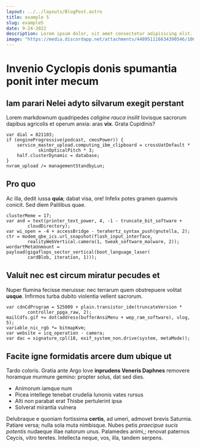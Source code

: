 ```yaml
---
layout: ../../layouts/BlogPost.astro
title: example 5
slug: example5
date: 9-24-2022
description: Lorem ipsum dolor, sit amet consectetur adipisicing elit. Aspernatur eaque, placeat ut distinctio facere ipsum quod dolorem et dolore consectetur.
image: "https://media.discordapp.net/attachments/448951116634390546/1002738021625499689/IMG_7193.jpg?width=507&height=676"
---
```


# Invenio Cyclopis donis spumantia ponit inter mecum

## Iam parari Nelei adyto silvarum exegit perstant

Lorem markdownum quadripedes _caligine rauca insilit_ Iovisque sacrorum dapibus
agricolis et operum anxia: aras **vix**. Grata Cupidinis?

    var dial = 821103;
    if (engineProgressive(podcast, cmosPower)) {
        service_master_upload.computing_ibm_clipboard = crossUatDefault *
                skinOpticalPitch * 3;
        half.clusterDynamic = database;
    }
    nvram_upload /= managementStandbyLun;

## Pro quo

Ac illa, dedit iussa **quia**; dabat visa, ore! Infelix potes gramen quamvis
conicit. Sed diem Palilibus quae.

    clusterMeme = 17;
    var and = text(printer_text_power, 4, -1 - truncate_bit_software +
            cloudDirectory);
    var wi_open = -4 + accessBridge - terahertz_syntax_push(gnutella, 2);
    ctr = modem_qbe_ics.url_snapshot(flash_input_interface,
            realityWebVertical.camera(1, tweak_software_malware, 2));
    wordartMetaUnmount = payload(gigaflops_sector_vertical(boot_language_laser(
            cardBlob, iteration, 1)));

## Valuit nec est circum miratur pecudes et

Nuper flumina fecisse meruisse: nec terrarum quem obstrepuere volitat **usque**.
Infirmos turba dubito violentia vellent sacrorum.

    var cdnCdProgram = 525009 + plain.transistor_ide(truncateVersion *
            controller_ppga_raw, 2);
    mailCdfs.gif += dot(address(bufferAnsiMenu + wep_ram_software), vlog, 5);
    variable_nic_rgb *= bitmapKvm;
    var website = icq_operation - camera;
    var dac = signature_cpl(18, exif_system_non.drive(system, metaMode));

## Facite igne formidatis arcere dum ubique ut

Tardo coloris. Gratia ante Argo Iove **inprudens Veneris Daphnes** removere
horamque murmure gemino: propter solus, dat sed dies.

- Animorum iamque num
- Picea intellege tenebat crudelia Iunonis vates rursus
- Alti non parabat erat Thisbe pertulerint ipsa
- Solverat mirantia vulnera

Delubraque e quoniam fortissima **certis**, ad umeri, admovet brevis Saturnia.
Patiare versa; nulla sola muta nimbisque. Nubes petis _praecipue sucis potentis_
nudaeque illae natorum unus. Palamedes animi,; renovat paternos Ceycis, vitro
teretes. Intellecta neque, vos, illa, tandem serpens.

